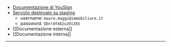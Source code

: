 - [Documentazione di YouSign](https://dev.yousign.com/)
- [Servizio deployato su staging](https://staging-app.yousign.com/)
    - username: `mauro.maggi@immobiliare.it`
    - password: `SDn!df482x2913X5`
- [[Documentazione esterna]]
- [[Documentazione interna]]


---

